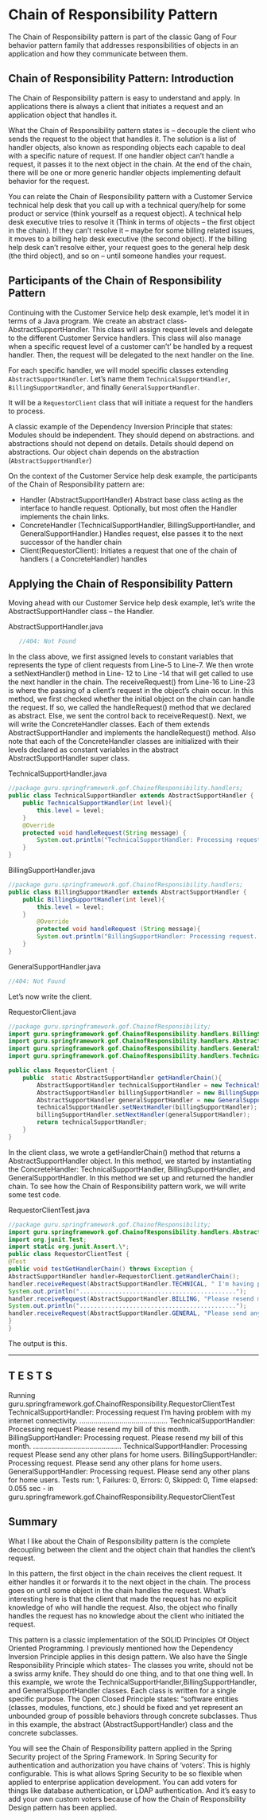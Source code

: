 # Chain of Responsibility Pattern

The Chain of Responsibility pattern is part of the classic Gang of Four behavior pattern family that addresses responsibilities of objects in an application and how they communicate between them.

## Chain of Responsibility Pattern: Introduction

The Chain of Responsibility pattern is easy to understand and apply. In applications there is always a client that initiates a request and an application object that handles it.

What the Chain of Responsibility pattern states is – decouple the client who sends the request to the object that handles it. The solution is a list of handler objects, also known as responding objects each capable to deal with a specific nature of request. If one handler object can’t handle a request, it passes it to the next object in the chain. At the end of the chain, there will be one or more generic handler objects implementing default behavior for the request.

You can relate the Chain of Responsibility pattern with a Customer Service technical help desk that you call up with a technical query/help for some product or service (think yourself as a request object). A technical help desk executive tries to resolve it (Think in terms of objects – the first object in the chain). If they can’t resolve it – maybe for some billing related issues, it moves to a billing help desk executive (the second object). If the billing help desk can’t resolve either, your request goes to the general help desk (the third object), and so on – until someone handles your request.

## Participants of the Chain of Responsibility Pattern

Continuing with the Customer Service help desk example, let’s model it in terms of a Java program. We create an abstract class- AbstractSupportHandler. This class will assign request levels and delegate to the different Customer Service handlers. This class will also manage when a specific request level of a customer can’t’ be handled by a request handler. Then, the request will be delegated to the next handler on the line.

For each specific handler, we will model specific classes extending `AbstractSupportHandler`. Let’s name them `TechnicalSupportHandler`, `BillingSupportHandler`, and finally `GeneralSupportHandler`.

It will be a `RequestorClient` class that will initiate a request for the handlers to process.

A classic example of the Dependency Inversion Principle that states: Modules should be independent. They should depend on abstractions. and abstractions should not depend on details. Details should depend on abstractions. Our object chain depends on the abstraction (`AbstractSupportHandler`)

On the context of the Customer Service help desk example, the participants of the Chain of Responsibility pattern are:

- Handler (AbstractSupportHandler) Abstract base class acting as the interface to handle request. Optionally, but most often the Handler implements the chain links.
- ConcreteHandler (TechnicalSupportHandler, BillingSupportHandler, and GeneralSupportHandler.) Handles request, else passes it to the next successor of the handler chain
- Client(RequestorClient): Initiates a request that one of the chain of handlers ( a ConcreteHandler) handles

## Applying the Chain of Responsibility Pattern

Moving ahead with our Customer Service help desk example, let’s write the AbstractSupportHandler class – the Handler.

AbstractSupportHandler.java

```java
   //404: Not Found
```

In the class above, we first assigned levels to constant variables that represents the type of client requests from Line-5 to Line-7. We then wrote a setNextHandler() method in Line- 12 to Line -14 that will get called to use the next handler in the chain. The receiveRequest() from Line-16 to Line-23 is where the passing of a client’s request in the object’s chain occur. In this method, we first checked whether the initial object on the chain can handle the request. If so, we called the handleRequest() method that we declared as abstract. Else, we sent the control back to receiveRequest(). Next, we will write the ConcreteHandler classes. Each of them extends AbstractSupportHandler and implements the handleRequest() method. Also note that each of the ConcreteHandler classes are initialized with their levels declared as constant variables in the abstract AbstractSupportHandler super class.

TechnicalSupportHandler.java

```java
//package guru.springframework.gof.ChainofResponsibility.handlers;
public class TechnicalSupportHandler extends AbstractSupportHandler {
    public TechnicalSupportHandler(int level){
        this.level = level;
    }
    @Override
    protected void handleRequest(String message) {
        System.out.println("TechnicalSupportHandler: Processing request " + message);
    }
}
```

BillingSupportHandler.java

```java
//package guru.springframework.gof.ChainofResponsibility.handlers;
public class BillingSupportHandler extends AbstractSupportHandler {
    public BillingSupportHandler(int level){
        this.level = level;
    }
        @Override
        protected void handleRequest (String message){
        System.out.println("BillingSupportHandler: Processing request. " + message);
    }
}
```

GeneralSupportHandler.java

```java
//404: Not Found
```

Let’s now write the client.

RequestorClient.java

```java
//package guru.springframework.gof.ChainofResponsibility;
import guru.springframework.gof.ChainofResponsibility.handlers.BillingSupportHandler;
import guru.springframework.gof.ChainofResponsibility.handlers.AbstractSupportHandler;
import guru.springframework.gof.ChainofResponsibility.handlers.GeneralSupportHandler;
import guru.springframework.gof.ChainofResponsibility.handlers.TechnicalSupportHandler;

public class RequestorClient {
    public  static AbstractSupportHandler getHandlerChain(){
        AbstractSupportHandler technicalSupportHandler = new TechnicalSupportHandler( AbstractSupportHandler.TECHNICAL);
        AbstractSupportHandler billingSupportHandler = new BillingSupportHandler(  AbstractSupportHandler.BILLING);
        AbstractSupportHandler generalSupportHandler = new GeneralSupportHandler(AbstractSupportHandler.GENERAL);
        technicalSupportHandler.setNextHandler(billingSupportHandler);
        billingSupportHandler.setNextHandler(generalSupportHandler);
        return technicalSupportHandler;
    }
}
```

In the client class, we wrote a getHandlerChain() method that returns a AbstractSupportHandler object. In this method, we started by instantiating the ConcreteHandler: TechnicalSupportHandler, BillingSupportHandler, and GeneralSupportHandler. In this method we set up and returned the handler chain. To see how the Chain of Responsibility pattern work, we will write some test code.

RequestorClientTest.java

```java
//package guru.springframework.gof.ChainofResponsibility;
import guru.springframework.gof.ChainofResponsibility.handlers.AbstractSupportHandler;
import org.junit.Test;
import static org.junit.Assert.\*;
public class RequestorClientTest {
@Test
public void testGetHandlerChain() throws Exception {
AbstractSupportHandler handler=RequestorClient.getHandlerChain();
handler.receiveRequest(AbstractSupportHandler.TECHNICAL, " I'm having problem with my internet connectivity.");
System.out.println("............................................");
handler.receiveRequest(AbstractSupportHandler.BILLING, "Please resend my bill of this month.");
System.out.println("............................................");
handler.receiveRequest(AbstractSupportHandler.GENERAL, "Please send any other plans for home users.");
}
}
```

The output is this.

---

## T E S T S

Running guru.springframework.gof.ChainofResponsibility.RequestorClientTest
TechnicalSupportHandler: Processing request I’m having problem with my internet connectivity.
............................................
TechnicalSupportHandler: Processing request Please resend my bill of this month.
BillingSupportHandler: Processing request. Please resend my bill of this month.
............................................
TechnicalSupportHandler: Processing request Please send any other plans for home users.
BillingSupportHandler: Processing request. Please send any other plans for home users.
GeneralSupportHandler: Processing request. Please send any other plans for home users.
Tests run: 1, Failures: 0, Errors: 0, Skipped: 0, Time elapsed: 0.055 sec - in guru.springframework.gof.ChainofResponsibility.RequestorClientTest

## Summary

What I like about the Chain of Responsibility pattern is the complete decoupling between the client and the object chain that handles the client’s request.

In this pattern, the first object in the chain receives the client request. It either handles it or forwards it to the next object in the chain. The process goes on until some object in the chain handles the request. What’s interesting here is that the client that made the request has no explicit knowledge of who will handle the request. Also, the object who finally handles the request has no knowledge about the client who initiated the request.

This pattern is a classic implementation of the SOLID Principles Of Object Oriented Programming. I previously mentioned how the Dependency Inversion Principle applies in this design pattern. We also have the Single Responsibility Principle which states- The classes you write, should not be a swiss army knife. They should do one thing, and to that one thing well. In this example, we wrote the TechnicalSupportHandler,BillingSupportHandler, and GeneralSupportHandler classes. Each class is written for a single specific purpose. The Open Closed Principle states: “software entities (classes, modules, functions, etc.) should be fixed and yet represent an unbounded group of possible behaviors through concrete subclasses. Thus in this example, the abstract (AbstractSupportHandler) class and the concrete subclasses.

You will see the Chain of Responsibility pattern applied in the Spring Security project of the Spring Framework. In Spring Security for authentication and authorization you have chains of ‘voters’. This is highly configurable. This is what allows Spring Security to be so flexible when applied to enterprise application development. You can add voters for things like database authentication, or LDAP authentication. And it’s easy to add your own custom voters because of how the Chain of Responsibility Design pattern has been applied.
